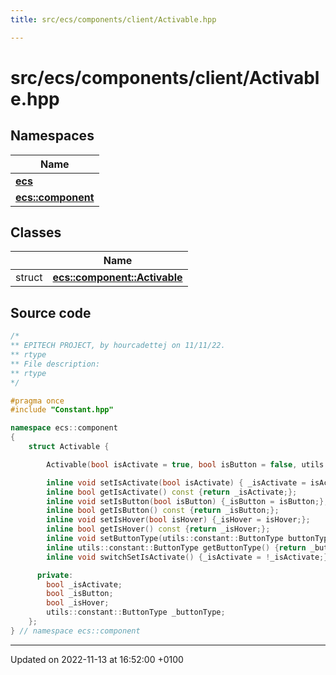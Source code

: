 ```yaml
---
title: src/ecs/components/client/Activable.hpp

---
```


# src/ecs/components/client/Activable.hpp



## Namespaces

| Name           |
| -------------- |
| **[ecs](Namespaces/namespaceecs.md)**  |
| **[ecs::component](Namespaces/namespaceecs_1_1component.md)**  |

## Classes

|                | Name           |
| -------------- | -------------- |
| struct | **[ecs::component::Activable](Classes/structecs_1_1component_1_1_activable.md)**  |




## Source code

```cpp
/*
** EPITECH PROJECT, by hourcadettej on 11/11/22.
** rtype
** File description:
** rtype
*/

#pragma once
#include "Constant.hpp"

namespace ecs::component
{
    struct Activable {

        Activable(bool isActivate = true, bool isButton = false, utils::constant::ButtonType buttonType = utils::constant::UNDEFINED) : _isActivate(isActivate), _isButton(isButton), _buttonType(buttonType), _isHover(false){}

        inline void setIsActivate(bool isActivate) { _isActivate = isActivate;};
        inline bool getIsActivate() const {return _isActivate;};
        inline void setIsButton(bool isButton) {_isButton = isButton;};
        inline bool getIsButton() const {return _isButton;};
        inline void setIsHover(bool isHover) {_isHover = isHover;};
        inline bool getIsHover() const {return _isHover;};
        inline void setButtonType(utils::constant::ButtonType buttonType) {_buttonType = buttonType;};
        inline utils::constant::ButtonType getButtonType() {return _buttonType;};
        inline void switchSetIsActivate() {_isActivate = !_isActivate;};

      private:
        bool _isActivate;
        bool _isButton;
        bool _isHover;
        utils::constant::ButtonType _buttonType;
    };
} // namespace ecs::component
```


-------------------------------

Updated on 2022-11-13 at 16:52:00 +0100

